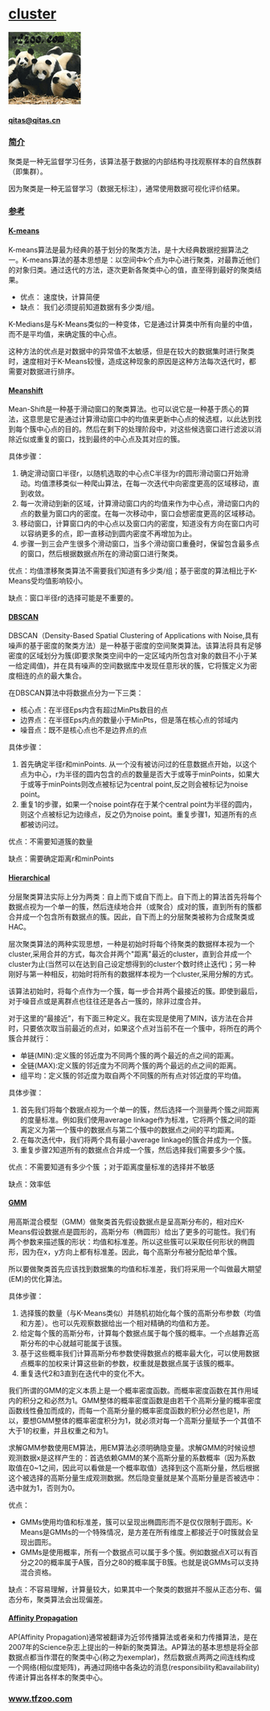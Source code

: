 ﻿# [cluster](https://github.com/tfzoo/cluster) 
[![sites](tfzoo/tfzoo.png)](http://www.tfzoo.com)
####   qitas@qitas.cn
### [简介](https://github.com/tfzoo/cluster/wiki) 

聚类是一种无监督学习任务，该算法基于数据的内部结构寻找观察样本的自然族群（即集群）。

因为聚类是一种无监督学习（数据无标注），通常使用数据可视化评价结果。

### [参考](tfzoo/) 

#### [K-means](https://github.com/src-d/kmcuda) 

 K-means算法是最为经典的基于划分的聚类方法，是十大经典数据挖掘算法之一。K-means算法的基本思想是：以空间中k个点为中心进行聚类，对最靠近他们的对象归类。通过迭代的方法，逐次更新各聚类中心的值，直至得到最好的聚类结果。

* 优点： 速度快，计算简便 
* 缺点： 我们必须提前知道数据有多少类/组。

K-Medians是与K-Means类似的一种变体，它是通过计算类中所有向量的中值，而不是平均值，来确定簇的中心点。

这种方法的优点是对数据中的异常值不太敏感，但是在较大的数据集时进行聚类时，速度相对于K-Means较慢，造成这种现象的原因是这种方法每次迭代时，都需要对数据进行排序。

#### [Meanshift](https://github.com/mattnedrich/MeanShift_py) 

Mean-Shift是一种基于滑动窗口的聚类算法。也可以说它是一种基于质心的算法，这意思是它是通过计算滑动窗口中的均值来更新中心点的候选框，以此达到找到每个簇中心点的目的。然后在剩下的处理阶段中，对这些候选窗口进行滤波以消除近似或重复的窗口，找到最终的中心点及其对应的簇。

具体步骤： 
1. 确定滑动窗口半径r，以随机选取的中心点C半径为r的圆形滑动窗口开始滑动。均值漂移类似一种爬山算法，在每一次迭代中向密度更高的区域移动，直到收敛。 
2. 每一次滑动到新的区域，计算滑动窗口内的均值来作为中心点，滑动窗口内的点的数量为窗口内的密度。在每一次移动中，窗口会想密度更高的区域移动。 
3. 移动窗口，计算窗口内的中心点以及窗口内的密度，知道没有方向在窗口内可以容纳更多的点，即一直移动到圆内密度不再增加为止。 
4. 步骤一到三会产生很多个滑动窗口，当多个滑动窗口重叠时，保留包含最多点的窗口，然后根据数据点所在的滑动窗口进行聚类。 

优点：均值漂移聚类算法不需要我们知道有多少类/组；基于密度的算法相比于K-Means受均值影响较小。 

缺点：窗口半径r的选择可能是不重要的。

#### [DBSCAN](https://github.com/mhahsler/dbscan) 

DBSCAN（Density-Based Spatial Clustering of Applications with Noise,具有噪声的基于密度的聚类方法）是一种基于密度的空间聚类算法。该算法将具有足够密度的区域划分为簇(即要求聚类空间中的一定区域内所包含对象的数目不小于某一给定阈值)，并在具有噪声的空间数据库中发现任意形状的簇，它将簇定义为密度相连的点的最大集合。

在DBSCAN算法中将数据点分为一下三类： 
* 核心点：在半径Eps内含有超过MinPts数目的点 
* 边界点：在半径Eps内点的数量小于MinPts，但是落在核心点的邻域内 
* 噪音点：既不是核心点也不是边界点的点 

具体步骤： 
1. 首先确定半径r和minPoints. 从一个没有被访问过的任意数据点开始，以这个点为中心，r为半径的圆内包含的点的数量是否大于或等于minPoints，如果大于或等于minPoints则改点被标记为central point,反之则会被标记为noise point。 
2. 重复1的步骤，如果一个noise point存在于某个central point为半径的圆内，则这个点被标记为边缘点，反之仍为noise point。重复步骤1，知道所有的点都被访问过。 


优点：不需要知道簇的数量 

缺点：需要确定距离r和minPoints

####  [Hierarchical](https://github.com/richliao/textClassifier) 

分层聚类算法实际上分为两类：自上而下或自下而上。自下而上的算法首先将每个数据点视为一个单一的簇，然后连续地合并（或聚合）成对的簇，直到所有的簇都合并成一个包含所有数据点的簇。因此，自下而上的分层聚类被称为合成聚类或HAC。

层次聚类算法的两种实现思想，一种是初始时将每个待聚类的数据样本视为一个cluster,采用合并的方式，每次合并两个"距离"最近的cluster，直到合并成一个cluster为止(当然可以在达到自己设定想得到的cluster个数时终止迭代)；另一种刚好与第一种相反，初始时将所有的数据样本视为一个cluster,采用分解的方式。

该算法初始时，将每个点作为一个簇，每一步合并两个最接近的簇。即使到最后，对于噪音点或是离群点也往往还是各占一簇的，除非过度合并。

对于这里的“最接近”，有下面三种定义。我在实现是使用了MIN，该方法在合并时，只要依次取当前最近的点对，如果这个点对当前不在一个簇中，将所在的两个簇合并就行：

* 单链(MIN):定义簇的邻近度为不同两个簇的两个最近的点之间的距离。
* 全链(MAX):定义簇的邻近度为不同两个簇的两个最远的点之间的距离。
* 组平均：定义簇的邻近度为取自两个不同簇的所有点对邻近度的平均值。

具体步骤： 
1. 首先我们将每个数据点视为一个单一的簇，然后选择一个测量两个簇之间距离的度量标准。例如我们使用average linkage作为标准，它将两个簇之间的距离定义为第一个簇中的数据点与第二个簇中的数据点之间的平均距离。 
2. 在每次迭代中，我们将两个具有最小average linkage的簇合并成为一个簇。 
3. 重复步骤2知道所有的数据点合并成一个簇，然后选择我们需要多少个簇。

优点：不需要知道有多少个簇 ；对于距离度量标准的选择并不敏感 

缺点：效率低

####  [GMM](https://github.com/stober/gmm) 

用高斯混合模型（GMM）做聚类首先假设数据点是呈高斯分布的，相对应K-Means假设数据点是圆形的，高斯分布（椭圆形）给出了更多的可能性。我们有两个参数来描述簇的形状：均值和标准差。所以这些簇可以采取任何形状的椭圆形，因为在x，y方向上都有标准差。因此，每个高斯分布被分配给单个簇。 

所以要做聚类首先应该找到数据集的均值和标准差，我们将采用一个叫做最大期望(EM)的优化算法。

具体步骤： 
1. 选择簇的数量（与K-Means类似）并随机初始化每个簇的高斯分布参数（均值和方差）。也可以先观察数据给出一个相对精确的均值和方差。 
2. 给定每个簇的高斯分布，计算每个数据点属于每个簇的概率。一个点越靠近高斯分布的中心就越可能属于该簇。 
3. 基于这些概率我们计算高斯分布参数使得数据点的概率最大化，可以使用数据点概率的加权来计算这些新的参数，权重就是数据点属于该簇的概率。 
4. 重复迭代2和3直到在迭代中的变化不大。 

我们所谓的GMM的定义本质上是一个概率密度函数。而概率密度函数在其作用域内的积分之和必然为1。GMM整体的概率密度函数是由若干个高斯分量的概率密度函数线性叠加而成的，而每一个高斯分量的概率密度函数的积分必然也是1，所以，要想GMM整体的概率密度积分为1，就必须对每一个高斯分量赋予一个其值不大于1的权重，并且权重之和为1。


求解GMM参数使用EM算法，用EM算法必须明确隐变量。求解GMM的时候设想观测数据x是这样产生的：首选依赖GMM的某个高斯分量的系数概率（因为系数取值在0~1之间，因此可以看做是一个概率取值）选择到这个高斯分量，然后根据这个被选择的高斯分量生成观测数据。然后隐变量就是某个高斯分量是否被选中：选中就为1，否则为0。



优点：
* GMMs使用均值和标准差，簇可以呈现出椭圆形而不是仅仅限制于圆形。K-Means是GMMs的一个特殊情况，是方差在所有维度上都接近于0时簇就会呈现出圆形。 
* GMMs是使用概率，所有一个数据点可以属于多个簇。例如数据点X可以有百分之20的概率属于A簇，百分之80的概率属于B簇。也就是说GMMs可以支持混合资格。

缺点：不容易理解，计算量较大，如果其中一个聚类的数据并不服从正态分布、偏态分布，聚类算法会出现偏差。

####  [Affinity Propagation](https://github.com/GGiecold/Concurrent_AP) 

 AP(Affinity Propagation)通常被翻译为近邻传播算法或者亲和力传播算法，是在2007年的Science杂志上提出的一种新的聚类算法。AP算法的基本思想是将全部数据点都当作潜在的聚类中心(称之为exemplar)，然后数据点两两之间连线构成一个网络(相似度矩阵)，再通过网络中各条边的消息(responsibility和availability)传递计算出各样本的聚类中心。


###  www.tfzoo.com

